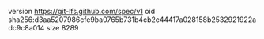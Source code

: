 version https://git-lfs.github.com/spec/v1
oid sha256:d3aa5207986cfe9ba0765b731b4cb2c44417a028158b2532921922adc9c8a014
size 8289
